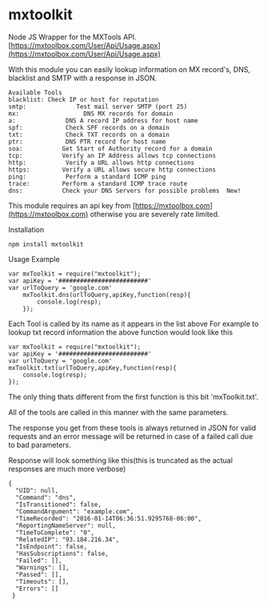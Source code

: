 # mxtoolkit
Node JS Wrapper for the MXTools API. [https://mxtoolbox.com/User/Api/Usage.aspx](https://mxtoolbox.com/User/Api/Usage.aspx)

With this module you can easily lookup information on MX record's, DNS, blacklist and SMTP with a response in JSON.

```
Available Tools
blacklist: Check IP or host for reputation
smtp:              Test mail server SMTP (port 25)
mx:                  DNS MX records for domain
a:              DNS A record IP address for host name
spf:            Check SPF records on a domain
txt:            Check TXT records on a domain
ptr:            DNS PTR record for host name
soa:           Get Start of Authority record for a domain
tcp:           Verify an IP Address allows tcp connections
http:           Verify a URL allows http connections  
https:         Verify a URL allows secure http connections  
ping:           Perform a standard ICMP ping
trace:         Perform a standard ICMP trace route
dns:           Check your DNS Servers for possible problems  New!
```

This module requires an api key from [https://mxtoolbox.com](https://mxtoolbox.com) otherwise you are severely rate limited.

Installation

```
npm install mxtoolkit
```

Usage Example

```
var mxToolkit = require("mxtoolkit");
var apiKey = '#########################'
var urlToQuery = 'google.com'
    mxToolkit.dns(urlToQuery,apiKey,function(resp){
        console.log(resp);
    });
```

Each Tool is called by its name as it appears in the list above For example to lookup txt record information the above function would look like this

```
var mxToolkit = require("mxtoolkit");
var apiKey = '#########################'
var urlToQuery = 'google.com'
mxToolkit.txt(urlToQuery,apiKey,function(resp){
    console.log(resp);
});
```

The only thing thats different from the first function is this bit 'mxToolkit.txt'.

All of the tools are called in this manner with the same parameters.

The response you get from these tools is always returned in JSON for valid requests and an error message will be returned in case of a failed call due to bad parameters.

Response will look something like this(this is truncated as the actual responses are much more verbose)

```
{
  "UID": null,
  "Command": "dns",
  "IsTransitioned": false,
  "CommandArgument": "example.com",
  "TimeRecorded": "2016-01-14T06:36:51.9295768-06:00",
  "ReportingNameServer": null,
  "TimeToComplete": "0",
  "RelatedIP": "93.184.216.34",
  "IsEndpoint": false,
  "HasSubscriptions": false,
  "Failed": [],
  "Warnings": [],
  "Passed": [],
  "Timeouts": [],
  "Errors": []
 }
```
